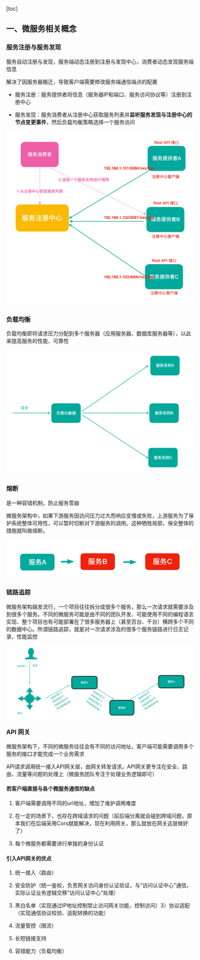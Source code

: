 [toc]

## 一、微服务相关概念

### 服务注册与服务发现

服务自动注册与发现，服务端动态注册到注册与发现中心，消费者动态发现服务端信息

解决了因服务器搬迁，导致客户端需要修改服务端通信端点的配置

- 服务注册：服务提供者将信息（服务器IP和端⼝、服务访问协议等）注册到注册中⼼

- 服务发现：服务消费者从注册中⼼获取服务列表并**监听服务发现与注册中心的节点变更事件**，然后负载均衡策略选择⼀个服务访问

![image-20210821155254635](images/image-20210821155254635.png)

### 负载均衡

负载均衡即将请求压⼒分配到多个服务器（应⽤服务器、数据库服务器等），以此来提⾼服务的性能、可靠性

![image-20210821155336233](images/image-20210821155336233.png)

### 熔断

是一种容错机制，防止服务雪崩

微服务架构中，如果下游服务因访问压⼒过⼤⽽响应变慢或失败，上游服务为了保护系统整体可⽤性，可以暂时切断对下游服务的调⽤。这种牺牲局部，保全整体的措施就叫做熔断。

![image-20210821155354198](images/image-20210821155354198.png)

### 链路追踪

微服务架构越发流⾏，⼀个项⽬往往拆分成很多个服务，那么⼀次请求就需要涉及到很多个服务。不同的微服务可能是由不同的团队开发、可能使⽤不同的编程语⾔实现、整个项⽬也有可能部署在了很多服务器上（甚⾄百台、千台）横跨多个不同的数据中⼼。所谓链路追踪，就是对⼀次请求涉及的很多个服务链路进⾏⽇志记录、性能监控

![image-20210821155423178](images/image-20210821155423178.png)

### API ⽹关

微服务架构下，不同的微服务往往会有不同的访问地址，客户端可能需要调⽤多个服务的接⼝才能完成⼀个业务需求

API请求调⽤统⼀接⼊API⽹关层，由⽹关转发请求。API⽹关更专注在安全、路由、流量等问题的处理上（微服务团队专注于处理业务逻辑即可）

#### 若客户端直接与各个微服务通信的缺点

1. 客户端需要调⽤不同的url地址，增加了维护调⽤难度

2. 在⼀定的场景下，也存在跨域请求的问题（前后端分离就会碰到跨域问题，原本我们在后端采⽤Cors就能解决，现在利⽤⽹关，那么就放在⽹关这层做好了）

3. 每个微服务都需要进⾏单独的身份认证

#### 引入API⽹关的优点

1. 统⼀接⼊（路由）

2. 安全防护（统⼀鉴权，负责⽹关访问身份认证验证，与“访问认证中⼼”通信，实际认证业务逻辑交移“访问认证中⼼”处理）

3. ⿊⽩名单（实现通过IP地址控制禁⽌访问⽹关功能，控制访问）3）协议适配（实现通信协议校验、适配转换的功能）

4. 流量管控（限流）

5. ⻓短链接⽀持

6. 容错能⼒（负载均衡）